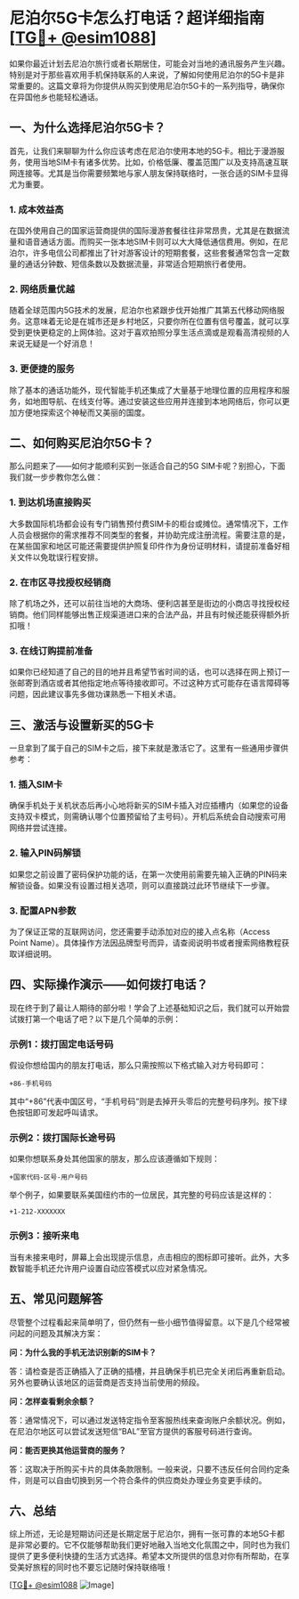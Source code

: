 # 尼泊尔5G卡怎么打电话？超详细指南[[TG💪+ @esim1088](https://t.me/s/esim1088)]

如果你最近计划去尼泊尔旅行或者长期居住，可能会对当地的通讯服务产生兴趣。特别是对于那些喜欢用手机保持联系的人来说，了解如何使用尼泊尔的5G卡是非常重要的。这篇文章将为你提供从购买到使用尼泊尔5G卡的一系列指导，确保你在异国他乡也能轻松通话。

## 一、为什么选择尼泊尔5G卡？

首先，让我们来聊聊为什么你应该考虑在尼泊尔使用本地的5G卡。相比于漫游服务，使用当地SIM卡有诸多优势。比如，价格低廉、覆盖范围广以及支持高速互联网连接等。尤其是当你需要频繁地与家人朋友保持联络时，一张合适的SIM卡显得尤为重要。

### 1. 成本效益高

在国外使用自己的国家运营商提供的国际漫游套餐往往非常昂贵，尤其是在数据流量和语音通话方面。而购买一张本地SIM卡则可以大大降低通信费用。例如，在尼泊尔，许多电信公司都推出了针对游客设计的短期套餐，这些套餐通常包含一定数量的通话分钟数、短信条数以及数据流量，非常适合短期旅行者使用。

### 2. 网络质量优越

随着全球范围内5G技术的发展，尼泊尔也紧跟步伐开始推广其第五代移动网络服务。这意味着无论是在城市还是乡村地区，只要你所在位置有信号覆盖，就可以享受到更快更稳定的上网体验。这对于喜欢拍照分享生活点滴或是观看高清视频的人来说无疑是一个好消息！

### 3. 更便捷的服务

除了基本的通话功能外，现代智能手机还集成了大量基于地理位置的应用程序和服务，如地图导航、在线支付等。通过安装这些应用并连接到本地网络后，你可以更加方便地探索这个神秘而又美丽的国度。

## 二、如何购买尼泊尔5G卡？

那么问题来了——如何才能顺利买到一张适合自己的5G SIM卡呢？别担心，下面我们就一步步教你怎么做：

### 1. 到达机场直接购买

大多数国际机场都会设有专门销售预付费SIM卡的柜台或摊位。通常情况下，工作人员会根据你的需求推荐不同类型的套餐，并协助完成注册流程。需要注意的是，在某些国家和地区可能还需要提供护照复印件作为身份证明材料，请提前准备好相关文件以免耽误行程安排。

### 2. 在市区寻找授权经销商

除了机场之外，还可以前往当地的大商场、便利店甚至是街边的小商店寻找授权经销商。他们同样能够出售正规渠道进口来的合法产品，并且有时候还能获得额外折扣哦！

### 3. 在线订购提前准备

如果你已经知道了自己的目的地并且希望节省时间的话，也可以选择在网上预订一张邮寄到酒店或者其他指定地点等待接收即可。不过这种方式可能存在语言障碍等问题，因此建议事先多做功课熟悉一下相关术语。

## 三、激活与设置新买的5G卡

一旦拿到了属于自己的SIM卡之后，接下来就是激活它了。这里有一些通用步骤供参考：

### 1. 插入SIM卡

确保手机处于关机状态后再小心地将新买的SIM卡插入对应插槽内（如果您的设备支持双卡模式，则需确认哪个位置预留给了主号码）。开机后系统会自动搜索可用网络并尝试连接。

### 2. 输入PIN码解锁

如果您之前设置了密码保护功能的话，在第一次使用前需要先输入正确的PIN码来解锁设备。如果没有设置过相关选项，则可以直接跳过此环节继续下一步骤。

### 3. 配置APN参数

为了保证正常的互联网访问，您还需要手动添加对应的接入点名称（Access Point Name）。具体操作方法因品牌型号而异，请查阅说明书或者搜索网络教程获取详细说明。

## 四、实际操作演示——如何拨打电话？

现在终于到了最让人期待的部分啦！学会了上述基础知识之后，我们就可以开始尝试拨打第一个电话了吧？以下是几个简单的示例：

### 示例1：拨打固定电话号码

假设你想给国内的朋友打电话，那么只需按照以下格式输入对方号码即可：
```plaintext
+86-手机号码
```
其中“+86”代表中国区号，“手机号码”则是去掉开头零后的完整号码序列。按下绿色按钮即可发起呼叫请求。

### 示例2：拨打国际长途号码

如果你想联系身处其他国家的朋友，那么应该遵循如下规则：
```plaintext
+国家代码-区号-用户号码
```
举个例子，如果要联系美国纽约市的一位居民，其完整的号码应该是这样的：
```plaintext
+1-212-XXXXXXX
```

### 示例3：接听来电

当有未接来电时，屏幕上会出现提示信息，点击相应的图标即可接听。此外，大多数智能手机还允许用户设置自动应答模式以应对紧急情况。

## 五、常见问题解答

尽管整个过程看起来简单明了，但仍然有一些小细节值得留意。以下是几个经常被问起的问题及其解决方案：

**问：为什么我的手机无法识别新的SIM卡？**

答：请检查是否正确插入了正确的插槽，并且确保手机已完全关闭后再重新启动。另外也要确认该地区的运营商是否支持当前使用的频段。

**问：怎样查看剩余余额？**

答：通常情况下，可以通过发送特定指令至客服热线来查询账户余额状况。例如，在尼泊尔地区可以尝试发送短信“BAL”至官方提供的客服号码进行查询。

**问：能否更换其他运营商的服务？**

答：这取决于所购买卡片的具体条款限制。一般来说，只要不违反任何合同约定条件，则是可以自由切换到另一个符合条件的供应商处办理业务变更手续的。

## 六、总结

综上所述，无论是短期访问还是长期定居于尼泊尔，拥有一张可靠的本地5G卡都是非常必要的。它不仅能够帮助我们更好地融入当地文化氛围之中，同时也为我们提供了更多便利快捷的生活方式选择。希望本文所提供的信息对你有所帮助，在享受美好旅程的同时也不要忘记随时保持联络哦！

[[TG💪+ @esim1088](https://t.me/s/esim1088) ![Image](https://i.postimg.cc/4NQfJmqS/Snipaste-2025-05-13-00-14-12.png)]